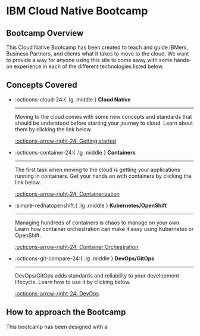 # IBM Cloud Native Bootcamp

## Bootcamp Overview

This Cloud Native Bootcamp has been created to teach and guide IBMers, Business Partners, and clients what it takes to move to the cloud. We want to provide a way for anyone using this site to come away with some hands-on experience in each of the different technologies listed below. 


## Concepts Covered

<div class="grid cards" markdown>

-   :octicons-cloud-24:{ .lg .middle } __Cloud Native__

    ---

    Moving to the cloud comes with some new concepts and standards that should be understood before starting your journey to cloud. Learn about them by clicking the link below.

    [:octicons-arrow-right-24: Getting started](./cloud/index.md)

-   :octicons-container-24:{ .lg .middle } __Containers__

    ---

    The first task when moving to the cloud is getting your applications running in containers. Get your hands on with containers by clicking the link below.

    [:octicons-arrow-right-24: Containerization](./containers/index.md)

-   :simple-redhatopenshift:{ .lg .middle } __Kubernetes/OpenShift__

    ---

    Managing hundreds of containers is chaos to manage on your own. Learn how container orchestration can make it easy using Kubernetes or OpenShift.

    [:octicons-arrow-right-24: Container Orchestration](./openshift/index.md)

-   :octicons-git-compare-24:{ .lg .middle } __DevOps/GitOps__

    ---

    DevOps/GitOps adds standards and reliability to your development lifecycle. Learn how to use it by clicking below.

    [:octicons-arrow-right-24: DevOps](./devops/index.md)

</div>

## How to approach the Bootcamp

This bootcamp has been designed with a 
